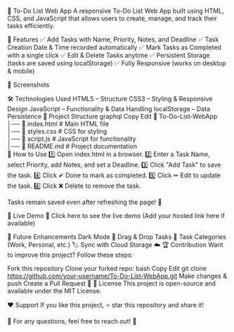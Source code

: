 📌 To-Do List Web App
A responsive To-Do List Web App built using HTML, CSS, and JavaScript that allows users to create, manage, and track their tasks efficiently.

🚀 Features
✅ Add Tasks with Name, Priority, Notes, and Deadline
✅ Task Creation Date & Time recorded automatically
✅ Mark Tasks as Completed with a single click
✅ Edit & Delete Tasks anytime
✅ Persistent Storage (tasks are saved using localStorage)
✅ Fully Responsive (works on desktop & mobile)

📸 Screenshots

🛠 Technologies Used
HTML5 – Structure
CSS3 – Styling & Responsive Design
JavaScript – Functionality & Data Handling
localStorage – Data Persistence
📂 Project Structure
graphql
Copy
Edit
📂 To-Do-List-WebApp  
│── 📄 index.html    # Main HTML file  
│── 📄 styles.css    # CSS for styling  
│── 📄 script.js     # JavaScript for functionality  
│── 📄 README.md     # Project documentation  
🎯 How to Use
1️⃣ Open index.html in a browser.
2️⃣ Enter a Task Name, select Priority, add Notes, and set a Deadline.
3️⃣ Click "Add Task" to save the task.
4️⃣ Click ✔ Done to mark as completed.
5️⃣ Click ✏ Edit to update the task.
6️⃣ Click ❌ Delete to remove the task.

Tasks remain saved even after refreshing the page! 🚀

📌 Live Demo
🔗 Click here to see the live demo (Add your hosted link here if available)

🔧 Future Enhancements
Dark Mode 🌙
Drag & Drop Tasks 📌
Task Categories (Work, Personal, etc.) 🏷
Sync with Cloud Storage ☁
🏆 Contribution
Want to improve this project? Follow these steps:

Fork this repository
Clone your forked repo:
bash
Copy
Edit
git clone https://github.com/your-username/To-Do-List-WebApp.git
Make changes & push
Create a Pull Request 🚀
📜 License
This project is open-source and available under the MIT License.

❤️ Support
If you like this project, ⭐ star this repository and share it!

📩 For any questions, feel free to reach out! 🚀
